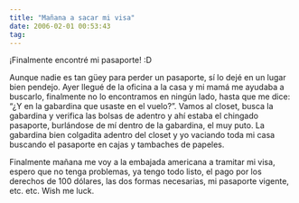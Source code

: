 ```yaml
---
title: "Mañana a sacar mi visa"
date: 2006-02-01 00:53:43
tag: 
---
```

<p>¡Finalmente encontré mi pasaporte! :D</p>

<p>Aunque nadie es tan güey para perder un pasaporte, sí lo dejé en un lugar bien pendejo. Ayer llegué de la oficina a la casa y mi mamá me ayudaba a buscarlo, finalmente no lo encontramos en ningún lado, hasta que me dice: &#8220;¿Y en la gabardina que usaste en el vuelo?&#8221;. Vamos al closet, busca la gabardina y verifica las bolsas de adentro y ahí estaba el chingado pasaporte, burlándose de mí dentro de la gabardina, el muy puto. La gabardina bien colgadita adentro del closet y yo vaciando toda mi casa buscando el pasaporte en cajas y tambaches de papeles.</p>

<p>Finalmente mañana me voy a la embajada americana a tramitar mi visa, espero que no tenga problemas, ya tengo todo listo, el pago por los derechos de 100 dólares, las dos formas necesarias, mi pasaporte vigente, etc. etc. Wish me luck.</p>
